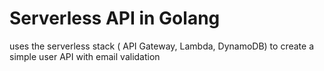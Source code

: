# Serverless API in Golang
uses the serverless stack ( API Gateway, Lambda, DynamoDB) to create a simple user API with email validation
